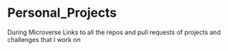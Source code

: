 # Personal_Projects
During Microverse
Links to all the repos and pull requests of projects and challenges that I work on
